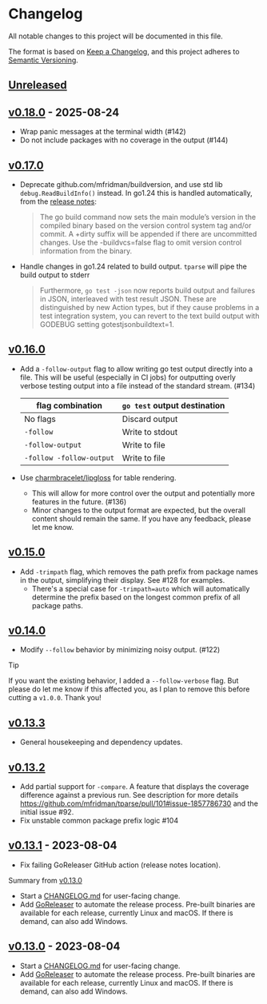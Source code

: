 # Changelog

All notable changes to this project will be documented in this file.

The format is based on [Keep a Changelog](https://keepachangelog.com/en/1.0.0/), and this project
adheres to [Semantic Versioning](https://semver.org/spec/v2.0.0.html).

## [Unreleased]

## [v0.18.0] - 2025-08-24

- Wrap panic messages at the terminal width (#142)
- Do not include packages with no coverage in the output (#144)

## [v0.17.0]

- Deprecate github.com/mfridman/buildversion, and use std lib `debug.ReadBuildInfo()` instead. In
  go1.24 this is handled automatically, from the [release notes](https://go.dev/doc/go1.24):

  > The go build command now sets the main module’s version in the compiled binary based on the
  > version control system tag and/or commit. A +dirty suffix will be appended if there are
  > uncommitted changes. Use the -buildvcs=false flag to omit version control information from the
  > binary.

- Handle changes in go1.24 related to build output. `tparse` will pipe the build output to stderr

  > Furthermore, `go test -json` now reports build output and failures in JSON, interleaved with
  > test result JSON. These are distinguished by new Action types, but if they cause problems in a
  > test integration system, you can revert to the text build output with GODEBUG setting
  > gotestjsonbuildtext=1.

## [v0.16.0]

- Add a `-follow-output` flag to allow writing go test output directly into a file. This will be
  useful (especially in CI jobs) for outputting overly verbose testing output into a file instead of
  the standard stream. (#134)

  | flag combination         | `go test` output destination |
  | ------------------------ | ---------------------------- |
  | No flags                 | Discard output               |
  | `-follow`                | Write to stdout              |
  | `-follow-output`         | Write to file                |
  | `-follow -follow-output` | Write to file                |

- Use [charmbracelet/lipgloss](https://github.com/charmbracelet/lipgloss) for table rendering.
  - This will allow for more control over the output and potentially more features in the future.
    (#136)
  - Minor changes to the output format are expected, but the overall content should remain the same.
    If you have any feedback, please let me know.

## [v0.15.0]

- Add `-trimpath` flag, which removes the path prefix from package names in the output, simplifying
  their display. See #128 for examples.
  - There's a special case for `-trimpath=auto` which will automatically determine the prefix based
    on the longest common prefix of all package paths.

## [v0.14.0]

- Modify `--follow` behavior by minimizing noisy output. (#122)

> [!TIP]
>
> If you want the existing behavior, I added a `--follow-verbose` flag. But please do let me know if
> this affected you, as I plan to remove this before cutting a `v1.0.0`. Thank you!

## [v0.13.3]

- General housekeeping and dependency updates.

## [v0.13.2]

- Add partial support for `-compare`. A feature that displays the coverage difference against a
  previous run. See description for more details
  https://github.com/mfridman/tparse/pull/101#issue-1857786730 and the initial issue #92.
- Fix unstable common package prefix logic #104

## [v0.13.1] - 2023-08-04

- Fix failing GoReleaser GitHub action (release notes location).

Summary from [v0.13.0](https://github.com/mfridman/tparse/releases/tag/v0.13.0)

- Start a [CHANGELOG.md](https://github.com/mfridman/tparse/blob/main/CHANGELOG.md) for user-facing
  change.
- Add [GoReleaser](https://goreleaser.com/) to automate the release process. Pre-built binaries are
  available for each release, currently Linux and macOS. If there is demand, can also add Windows.

## [v0.13.0] - 2023-08-04

- Start a [CHANGELOG.md](https://github.com/mfridman/tparse/blob/main/CHANGELOG.md) for user-facing
  change.
- Add [GoReleaser](https://goreleaser.com/) to automate the release process. Pre-built binaries are
  available for each release, currently Linux and macOS. If there is demand, can also add Windows.

[Unreleased]: https://github.com/mfridman/tparse/compare/v0.18.0...HEAD
[v0.18.0]: https://github.com/mfridman/tparse/compare/v0.17.0...v0.18.0
[v0.17.0]: https://github.com/mfridman/tparse/compare/v0.16.0...v0.17.0
[v0.16.0]: https://github.com/mfridman/tparse/compare/v0.15.0...v0.16.0
[v0.15.0]: https://github.com/mfridman/tparse/compare/v0.14.0...v0.15.0
[v0.14.0]: https://github.com/mfridman/tparse/compare/v0.13.3...v0.14.0
[v0.13.3]: https://github.com/mfridman/tparse/compare/v0.13.2...v0.13.3
[v0.13.2]: https://github.com/mfridman/tparse/compare/v0.13.1...v0.13.2
[v0.13.1]: https://github.com/mfridman/tparse/compare/v0.13.0...v0.13.1
[v0.13.0]: https://github.com/mfridman/tparse/releases/tag/v0.13.0
